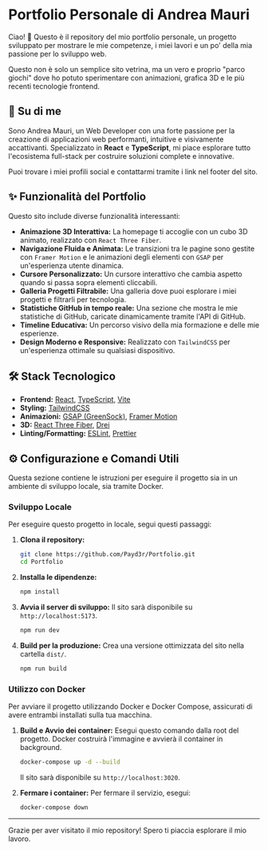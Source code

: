 # Portfolio Personale di Andrea Mauri

Ciao! 👋 Questo è il repository del mio portfolio personale, un progetto sviluppato per mostrare le mie competenze, i miei lavori e un po' della mia passione per lo sviluppo web.

Questo non è solo un semplice sito vetrina, ma un vero e proprio "parco giochi" dove ho potuto sperimentare con animazioni, grafica 3D e le più recenti tecnologie frontend.

## 🚀 Su di me

Sono Andrea Mauri, un Web Developer con una forte passione per la creazione di applicazioni web performanti, intuitive e visivamente accattivanti. Specializzato in **React** e **TypeScript**, mi piace esplorare tutto l'ecosistema full-stack per costruire soluzioni complete e innovative.

Puoi trovare i miei profili social e contattarmi tramite i link nel footer del sito.

## ✨ Funzionalità del Portfolio

Questo sito include diverse funzionalità interessanti:

-   **Animazione 3D Interattiva:** La homepage ti accoglie con un cubo 3D animato, realizzato con `React Three Fiber`.
-   **Navigazione Fluida e Animata:** Le transizioni tra le pagine sono gestite con `Framer Motion` e le animazioni degli elementi con `GSAP` per un'esperienza utente dinamica.
-   **Cursore Personalizzato:** Un cursore interattivo che cambia aspetto quando si passa sopra elementi cliccabili.
-   **Galleria Progetti Filtrabile:** Una galleria dove puoi esplorare i miei progetti e filtrarli per tecnologia.
-   **Statistiche GitHub in tempo reale:** Una sezione che mostra le mie statistiche di GitHub, caricate dinamicamente tramite l'API di GitHub.
-   **Timeline Educativa:** Un percorso visivo della mia formazione e delle mie esperienze.
-   **Design Moderno e Responsive:** Realizzato con `TailwindCSS` per un'esperienza ottimale su qualsiasi dispositivo.

## 🛠️ Stack Tecnologico

-   **Frontend:** [React](https://react.dev/), [TypeScript](https://www.typescriptlang.org/), [Vite](https://vitejs.dev/)
-   **Styling:** [TailwindCSS](https://tailwindcss.com/)
-   **Animazioni:** [GSAP (GreenSock)](https://gsap.com/), [Framer Motion](https://www.framer.com/motion/)
-   **3D:** [React Three Fiber](https://docs.pmnd.rs/react-three-fiber/getting-started/introduction), [Drei](https://github.com/pmndrs/drei)
-   **Linting/Formatting:** [ESLint](https://eslint.org/), [Prettier](https://prettier.io/)

## ⚙️ Configurazione e Comandi Utili

Questa sezione contiene le istruzioni per eseguire il progetto sia in un ambiente di sviluppo locale, sia tramite Docker.

### Sviluppo Locale

Per eseguire questo progetto in locale, segui questi passaggi:

1.  **Clona il repository:**
    ```bash
    git clone https://github.com/Payd3r/Portfolio.git
    cd Portfolio
    ```

2.  **Installa le dipendenze:**
    ```bash
    npm install
    ```

3.  **Avvia il server di sviluppo:**
    Il sito sarà disponibile su `http://localhost:5173`.
    ```bash
    npm run dev
    ```

4.  **Build per la produzione:**
    Crea una versione ottimizzata del sito nella cartella `dist/`.
    ```bash
    npm run build
    ```

### Utilizzo con Docker

Per avviare il progetto utilizzando Docker e Docker Compose, assicurati di avere entrambi installati sulla tua macchina.

1.  **Build e Avvio dei container:**
    Esegui questo comando dalla root del progetto. Docker costruirà l'immagine e avvierà il container in background.
    ```bash
    docker-compose up -d --build
    ```
    Il sito sarà disponibile su `http://localhost:3020`.

2.  **Fermare i container:**
    Per fermare il servizio, esegui:
    ```bash
    docker-compose down
    ```

---

Grazie per aver visitato il mio repository! Spero ti piaccia esplorare il mio lavoro.
